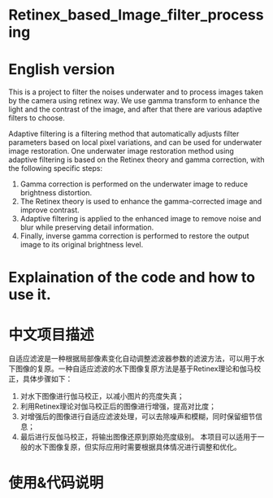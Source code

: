 # Retinex_based_Image_filter_processing
# English version

This is a project to filter the noises underwater and to process images taken by the camera using retinex way. We use gamma transform to enhance the light and the contrast of the image, and after that there are various  adaptive filters to choose.

Adaptive filtering is a filtering method that automatically adjusts filter parameters based on local pixel variations, and can be used for underwater image restoration. One underwater image restoration method using adaptive filtering is based on the Retinex theory and gamma correction, with the following specific steps:

  1. Gamma correction is performed on the underwater image to reduce brightness distortion.
  2. The Retinex theory is used to enhance the gamma-corrected image and improve contrast.
  3. Adaptive filtering is applied to the enhanced image to remove noise and blur while preserving detail information.
  4. Finally, inverse gamma correction is performed to restore the output image to its original brightness level.
# Explaination of the code and how to use it.


# 中文项目描述

自适应滤波是一种根据局部像素变化自动调整滤波器参数的滤波方法，可以用于水下图像的复原。一种自适应滤波的水下图像复原方法是基于Retinex理论和伽马校正，具体步骤如下： 
  1. 对水下图像进行伽马校正，以减小图片的亮度失真； 
  2. 利用Retinex理论对伽马校正后的图像进行增强，提高对比度； 
  3. 对增强后的图像进行自适应滤波处理，可以去除噪声和模糊，同时保留细节信息； 
  4. 最后进行反伽马校正，将输出图像还原到原始亮度级别。 
  本项目可以适用于一般的水下图像复原，但实际应用时需要根据具体情况进行调整和优化。
# 使用&代码说明

